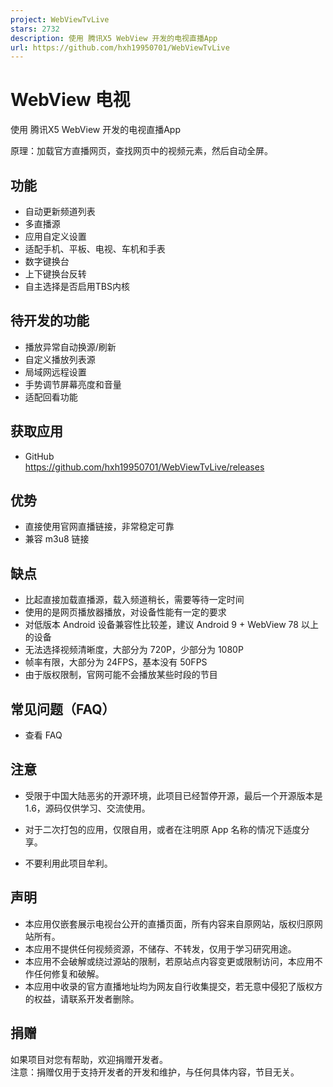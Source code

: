 ```yaml
---
project: WebViewTvLive
stars: 2732
description: 使用 腾讯X5 WebView 开发的电视直播App
url: https://github.com/hxh19950701/WebViewTvLive
---
```


WebView 电视
==========

使用 腾讯X5 WebView 开发的电视直播App

原理：加载官方直播网页，查找网页中的视频元素，然后自动全屏。

  

功能
--

-   自动更新频道列表
-   多直播源
-   应用自定义设置
-   适配手机、平板、电视、车机和手表
-   数字键换台
-   上下键换台反转
-   自主选择是否启用TBS内核

待开发的功能
------

-   播放异常自动换源/刷新
-   自定义播放列表源
-   局域网远程设置
-   手势调节屏幕亮度和音量
-   适配回看功能

获取应用
----

-   GitHub  
    https://github.com/hxh19950701/WebViewTvLive/releases  
    

优势
--

-   直接使用官网直播链接，非常稳定可靠
-   兼容 m3u8 链接

缺点
--

-   比起直接加载直播源，载入频道稍长，需要等待一定时间
-   使用的是网页播放器播放，对设备性能有一定的要求
-   对低版本 Android 设备兼容性比较差，建议 Android 9 + WebView 78 以上的设备
-   无法选择视频清晰度，大部分为 720P，少部分为 1080P
-   帧率有限，大部分为 24FPS，基本没有 50FPS
-   由于版权限制，官网可能不会播放某些时段的节目

常见问题（FAQ）
---------

-   查看 FAQ

注意
--

-   受限于中国大陆恶劣的开源环境，此项目已经暂停开源，最后一个开源版本是 1.6，源码仅供学习、交流使用。  
    
-   对于二次打包的应用，仅限自用，或者在注明原 App 名称的情况下适度分享。  
    
-   不要利用此项目牟利。  
    

声明
--

-   本应用仅嵌套展示电视台公开的直播页面，所有内容来自原网站，版权归原网站所有。
-   本应用不提供任何视频资源，不储存、不转发，仅用于学习研究用途。
-   本应用不会破解或绕过源站的限制，若原站点内容变更或限制访问，本应用不作任何修复和破解。
-   本应用中收录的官方直播地址均为网友自行收集提交，若无意中侵犯了版权方的权益，请联系开发者删除。  
    

捐赠
--

如果项目对您有帮助，欢迎捐赠开发者。  
注意：捐赠仅用于支持开发者的开发和维护，与任何具体内容，节目无关。
